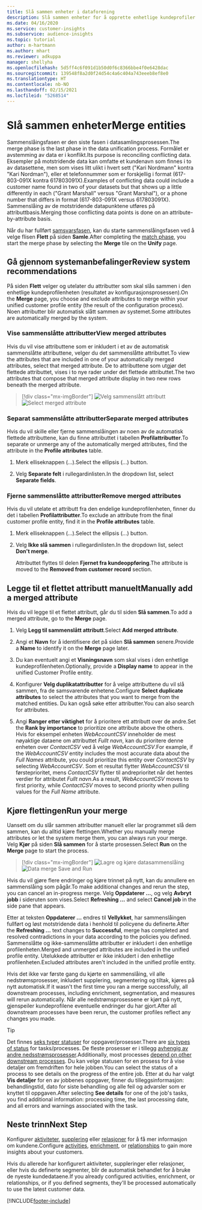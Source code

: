 ```yaml
---
title: Slå sammen enheter i dataforening
description: Slå sammen enheter for å opprette enhetlige kundeprofiler.
ms.date: 04/16/2020
ms.service: customer-insights
ms.subservice: audience-insights
ms.topic: tutorial
author: m-hartmann
ms.author: mhart
ms.reviewer: adkuppa
manager: shellyha
ms.openlocfilehash: 5d5ff4c6f091d1b50d0f6c8366bbe4f0e6428dac
ms.sourcegitcommit: 139548f8a2d0f24d54c4a6c404a743eeeb8ef8e0
ms.translationtype: HT
ms.contentlocale: nb-NO
ms.lasthandoff: 02/15/2021
ms.locfileid: "5268514"
---
```

# <a name="merge-entities"></a><span data-ttu-id="5cf19-103">Slå sammen enheter</span><span class="sxs-lookup"><span data-stu-id="5cf19-103">Merge entities</span></span>

<span data-ttu-id="5cf19-104">Sammenslåingsfasen er den siste fasen i datasamlingsprosessen.</span><span class="sxs-lookup"><span data-stu-id="5cf19-104">The merge phase is the last phase in the data unification process.</span></span> <span data-ttu-id="5cf19-105">Formålet er avstemming av data er i konflikt.</span><span class="sxs-lookup"><span data-stu-id="5cf19-105">Its purpose is reconciling conflicting data.</span></span> <span data-ttu-id="5cf19-106">Eksempler på motstridende data kan omfatte et kundenavn som finnes i to av datasettene, men som vises litt ulikt i hvert sett ("Kari Nordmann" kontra "Kari Nordman"), eller et telefonnummer som er forskjellig i format (617-803-091X kontra 617803091X).</span><span class="sxs-lookup"><span data-stu-id="5cf19-106">Examples of conflicting data could include a customer name found in two of your datasets but that shows up a little differently in each ("Grant Marshall" versus "Grant Marshal"), or a phone number that differs in format (617-803-091X versus 617803091X).</span></span> <span data-ttu-id="5cf19-107">Sammenslåing av de motstridende datapunktene utføres på attributtbasis.</span><span class="sxs-lookup"><span data-stu-id="5cf19-107">Merging those conflicting data points is done on an attribute-by-attribute basis.</span></span>

<span data-ttu-id="5cf19-108">Når du har fullført [samsvarsfasen](match-entities.md), kan du starte sammenslåingsfasen ved å velge flisen **Flett** på siden **Samle**.</span><span class="sxs-lookup"><span data-stu-id="5cf19-108">After completing the [match phase](match-entities.md), you start the merge phase by selecting the **Merge** tile on the **Unify** page.</span></span>

## <a name="review-system-recommendations"></a><span data-ttu-id="5cf19-109">Gå gjennom systemanbefalinger</span><span class="sxs-lookup"><span data-stu-id="5cf19-109">Review system recommendations</span></span>

<span data-ttu-id="5cf19-110">På siden **Flett** velger og utelater du attributter som skal slås sammen i den enhetlige kundeprofilenheten (resultatet av konfigurasjonsprosessen).</span><span class="sxs-lookup"><span data-stu-id="5cf19-110">On the **Merge** page, you choose and exclude attributes to merge within your unified customer profile entity (the result of the configuration process).</span></span> <span data-ttu-id="5cf19-111">Noen attributter blir automatisk slått sammen av systemet.</span><span class="sxs-lookup"><span data-stu-id="5cf19-111">Some attributes are automatically merged by the system.</span></span>

### <a name="view-merged-attributes"></a><span data-ttu-id="5cf19-112">Vise sammenslåtte attributter</span><span class="sxs-lookup"><span data-stu-id="5cf19-112">View merged attributes</span></span>

<span data-ttu-id="5cf19-113">Hvis du vil vise attributtene som er inkludert i et av de automatisk sammenslåtte attributtene, velger du det sammenslåtte attributtet.</span><span class="sxs-lookup"><span data-stu-id="5cf19-113">To view the attributes that are included in one of your automatically merged attributes, select that merged attribute.</span></span> <span data-ttu-id="5cf19-114">De to attributtene som utgjør det flettede attributtet, vises i to nye rader under det flettede attributtet.</span><span class="sxs-lookup"><span data-stu-id="5cf19-114">The two attributes that compose that merged attribute display in two new rows beneath the merged attribute.</span></span>

> [!div class="mx-imgBorder"]
> <span data-ttu-id="5cf19-115">![Velg sammenslått attributt](media/configure-data-merge-profile-attributes.png "Velge sammenslått attributt")</span><span class="sxs-lookup"><span data-stu-id="5cf19-115">![Select merged attribute](media/configure-data-merge-profile-attributes.png "Select merged attribute")</span></span>

### <a name="separate-merged-attributes"></a><span data-ttu-id="5cf19-116">Separat sammenslåtte attributter</span><span class="sxs-lookup"><span data-stu-id="5cf19-116">Separate merged attributes</span></span>

<span data-ttu-id="5cf19-117">Hvis du vil skille eller fjerne sammenslåingen av noen av de automatisk flettede attributtene, kan du finne attributtet i tabellen **Profilattributter**.</span><span class="sxs-lookup"><span data-stu-id="5cf19-117">To separate or unmerge any of the automatically merged attributes, find the attribute in the **Profile attributes** table.</span></span>

1. <span data-ttu-id="5cf19-118">Merk elliseknappen (...).</span><span class="sxs-lookup"><span data-stu-id="5cf19-118">Select the ellipsis (...) button.</span></span>
  
2. <span data-ttu-id="5cf19-119">Velg **Separate felt** i rullegardinlisten.</span><span class="sxs-lookup"><span data-stu-id="5cf19-119">In the dropdown list, select **Separate fields**.</span></span>

### <a name="remove-merged-attributes"></a><span data-ttu-id="5cf19-120">Fjerne sammenslåtte attributter</span><span class="sxs-lookup"><span data-stu-id="5cf19-120">Remove merged attributes</span></span>

<span data-ttu-id="5cf19-121">Hvis du vil utelate et attributt fra den endelige kundeprofilenheten, finner du det i tabellen **Profilattributter**.</span><span class="sxs-lookup"><span data-stu-id="5cf19-121">To exclude an attribute from the final customer profile entity, find it in the **Profile attributes** table.</span></span>

1. <span data-ttu-id="5cf19-122">Merk elliseknappen (...).</span><span class="sxs-lookup"><span data-stu-id="5cf19-122">Select the ellipsis (...) button.</span></span>
  
2. <span data-ttu-id="5cf19-123">Velg **Ikke slå sammen** i rullegardinlisten.</span><span class="sxs-lookup"><span data-stu-id="5cf19-123">In the dropdown list, select **Don't merge**.</span></span>

   <span data-ttu-id="5cf19-124">Attributtet flyttes til delen **Fjernet fra kundeoppføring**.</span><span class="sxs-lookup"><span data-stu-id="5cf19-124">The attribute is moved to the **Removed from customer record** section.</span></span>

## <a name="manually-add-a-merged-attribute"></a><span data-ttu-id="5cf19-125">Legge til et flettet attributt manuelt</span><span class="sxs-lookup"><span data-stu-id="5cf19-125">Manually add a merged attribute</span></span>

<span data-ttu-id="5cf19-126">Hvis du vil legge til et flettet attributt, går du til siden **Slå sammen**.</span><span class="sxs-lookup"><span data-stu-id="5cf19-126">To add a merged attribute, go to the **Merge** page.</span></span>

1. <span data-ttu-id="5cf19-127">Velg **Legg til sammenslått attributt**.</span><span class="sxs-lookup"><span data-stu-id="5cf19-127">Select **Add merged attribute**.</span></span>

2. <span data-ttu-id="5cf19-128">Angi et **Navn** for å identifisere det på siden **Slå sammen** senere.</span><span class="sxs-lookup"><span data-stu-id="5cf19-128">Provide a **Name** to identify it on the **Merge** page later.</span></span>

3. <span data-ttu-id="5cf19-129">Du kan eventuelt angi et **Visningsnavn** som skal vises i den enhetlige kundeprofilenheten.</span><span class="sxs-lookup"><span data-stu-id="5cf19-129">Optionally, provide a **Display name** to appear in the unified Customer Profile entity.</span></span>

4. <span data-ttu-id="5cf19-130">Konfigurer **Velg duplikatattributter** for å velge attributtene du vil slå sammen, fra de samsvarende enhetene.</span><span class="sxs-lookup"><span data-stu-id="5cf19-130">Configure **Select duplicate attributes** to select the attributes that you want to merge from the matched entities.</span></span> <span data-ttu-id="5cf19-131">Du kan også søke etter attributter.</span><span class="sxs-lookup"><span data-stu-id="5cf19-131">You can also search for attributes.</span></span>

5. <span data-ttu-id="5cf19-132">Angi **Ranger etter viktighet** for å prioritere ett attributt over de andre.</span><span class="sxs-lookup"><span data-stu-id="5cf19-132">Set the **Rank by importance** to prioritize one attribute above the others.</span></span> <span data-ttu-id="5cf19-133">Hvis for eksempel enheten *WebAccountCSV* inneholder de mest nøyaktige dataene om attributtet *Fullt navn*, kan du prioritere denne enheten over *ContactCSV* ved å velge *WebAccountCSV*.</span><span class="sxs-lookup"><span data-stu-id="5cf19-133">For example, if the *WebAccountCSV* entity includes the most accurate data about the *Full Names* attribute, you could prioritize this entity over *ContactCSV* by selecting *WebAccountCSV*.</span></span> <span data-ttu-id="5cf19-134">Som et resultat flytter *WebAccountCSV* til førsteprioritet, mens *ContactCSV* flytter til andreprioritet når det hentes verdier for attributet *Fullt navn*.</span><span class="sxs-lookup"><span data-stu-id="5cf19-134">As a result, *WebAccountCSV* moves to first priority, while *ContactCSV* moves to second priority when pulling values for the *Full Name* attribute.</span></span>

## <a name="run-your-merge"></a><span data-ttu-id="5cf19-135">Kjøre flettingen</span><span class="sxs-lookup"><span data-stu-id="5cf19-135">Run your merge</span></span>

<span data-ttu-id="5cf19-136">Uansett om du slår sammen attributter manuelt eller lar programmet slå dem sammen, kan du alltid kjøre flettingen.</span><span class="sxs-lookup"><span data-stu-id="5cf19-136">Whether you manually merge attributes or let the system merge them, you can always run your merge.</span></span> <span data-ttu-id="5cf19-137">Velg **Kjør** på siden **Slå sammen** for å starte prosessen.</span><span class="sxs-lookup"><span data-stu-id="5cf19-137">Select **Run** on the **Merge** page to start the process.</span></span>

> [!div class="mx-imgBorder"]
> <span data-ttu-id="5cf19-138">![Lagre og kjøre datasammenslåing](media/configure-data-merge-save-run.png "Lagre og kjøre datasammenslåing")</span><span class="sxs-lookup"><span data-stu-id="5cf19-138">![Data merge Save and Run](media/configure-data-merge-save-run.png "Data merge Save and Run")</span></span>

<span data-ttu-id="5cf19-139">Hvis du vil gjøre flere endringer og kjøre trinnet på nytt, kan du annullere en sammenslåing som pågår.</span><span class="sxs-lookup"><span data-stu-id="5cf19-139">To make additional changes and rerun the step, you can cancel an in-progress merge.</span></span> <span data-ttu-id="5cf19-140">Velg **Oppdaterer ...**, og velg **Avbryt jobb** i sideruten som vises.</span><span class="sxs-lookup"><span data-stu-id="5cf19-140">Select **Refreshing ...** and select **Cancel job**  in the side pane that appears.</span></span>

<span data-ttu-id="5cf19-141">Etter at teksten **Oppdaterer ...** endres til **Vellykket**, har sammenslåingen fullført og løst motstridende data i henhold til policyene du definerte.</span><span class="sxs-lookup"><span data-stu-id="5cf19-141">After the **Refreshing ...** text changes to **Successful**, merge has completed and resolved contradictions in your data according to the policies you defined.</span></span> <span data-ttu-id="5cf19-142">Sammenslåtte og ikke-sammenslåtte attributter er inkludert i den enhetlige profilenheten.</span><span class="sxs-lookup"><span data-stu-id="5cf19-142">Merged and unmerged attributes are included in the unified profile entity.</span></span> <span data-ttu-id="5cf19-143">Utelukkede attributter er ikke inkludert i den enhetlige profilenheten.</span><span class="sxs-lookup"><span data-stu-id="5cf19-143">Excluded attributes aren't included in the unified profile entity.</span></span>

<span data-ttu-id="5cf19-144">Hvis det ikke var første gang du kjørte en sammenslåing, vil alle nedstrømsprosesser, inkludert supplering, segmentering og tiltak, kjøres på nytt automatisk.</span><span class="sxs-lookup"><span data-stu-id="5cf19-144">If it wasn't the first time you ran a merge successfully, all downstream processes, including enrichment, segmentation, and measures will rerun automatically.</span></span> <span data-ttu-id="5cf19-145">Når alle nedstrømsprosessene er kjørt på nytt, gjenspeiler kundeprofilene eventuelle endringer du har gjort.</span><span class="sxs-lookup"><span data-stu-id="5cf19-145">After all downstream processes have been rerun, the customer profiles reflect any changes you made.</span></span>

> [!TIP]
> <span data-ttu-id="5cf19-146">Det finnes [seks typer statuser](system.md#status-types) for oppgaver/prosesser.</span><span class="sxs-lookup"><span data-stu-id="5cf19-146">There are [six types of status](system.md#status-types) for tasks/processes.</span></span> <span data-ttu-id="5cf19-147">De fleste prosesser er i tillegg [avhengig av andre nedsstrømsprosesser](system.md#refresh-policies).</span><span class="sxs-lookup"><span data-stu-id="5cf19-147">Additionally, most processes [depend on other downstream processes](system.md#refresh-policies).</span></span> <span data-ttu-id="5cf19-148">Du kan velge statusen for en prosess for å vise detaljer om fremdriften for hele jobben.</span><span class="sxs-lookup"><span data-stu-id="5cf19-148">You can select the status of a process to see details on the progress of the entire job.</span></span> <span data-ttu-id="5cf19-149">Etter at du har valgt **Vis detaljer** for en av jobbenes oppgaver, finner du tilleggsinformasjon: behandlingstid, dato for siste behandling og alle feil og advarsler som er knyttet til oppgaven.</span><span class="sxs-lookup"><span data-stu-id="5cf19-149">After selecting **See details** for one of the job's tasks, you find additional information: processing time, the last processing date, and all errors and warnings associated with the task.</span></span>

## <a name="next-step"></a><span data-ttu-id="5cf19-150">Neste trinn</span><span class="sxs-lookup"><span data-stu-id="5cf19-150">Next Step</span></span>

<span data-ttu-id="5cf19-151">Konfigurer [aktiviteter](activities.md), [supplering](enrichment-microsoft-graph.md) eller [relasjoner](relationships.md) for å få mer informasjon om kundene.</span><span class="sxs-lookup"><span data-stu-id="5cf19-151">Configure [activities](activities.md), [enrichment](enrichment-microsoft-graph.md), or [relationships](relationships.md) to gain more insights about your customers.</span></span>

<span data-ttu-id="5cf19-152">Hvis du allerede har konfigurert aktiviteter, suppleringer eller relasjoner, eller hvis du definerte segmenter, blir de automatisk behandlet for å bruke de nyeste kundedataene.</span><span class="sxs-lookup"><span data-stu-id="5cf19-152">If you already configured activities, enrichment, or relationships, or if you defined segments, they'll be processed automatically to use the latest customer data.</span></span>




[!INCLUDE[footer-include](../includes/footer-banner.md)]